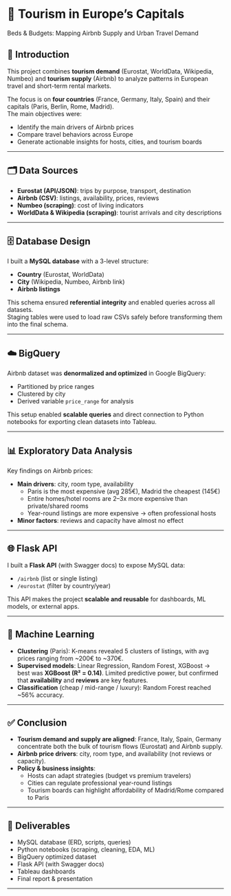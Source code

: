 # 🏨 Tourism in Europe’s Capitals
Beds & Budgets: Mapping Airbnb Supply and Urban Travel Demand


## 📌 Introduction
This project combines **tourism demand** (Eurostat, WorldData, Wikipedia, Numbeo) and **tourism supply** (Airbnb) to analyze patterns in European travel and short-term rental markets.  

The focus is on **four countries** (France, Germany, Italy, Spain) and their capitals (Paris, Berlin, Rome, Madrid).  
The main objectives were:
- Identify the main drivers of Airbnb prices  
- Compare travel behaviors across Europe  
- Generate actionable insights for hosts, cities, and tourism boards  

---

## 🗂️ Data Sources
- **Eurostat (API/JSON)**: trips by purpose, transport, destination  
- **Airbnb (CSV)**: listings, availability, prices, reviews  
- **Numbeo (scraping)**: cost of living indicators  
- **WorldData & Wikipedia (scraping)**: tourist arrivals and city descriptions  

---

## 🗄️ Database Design
I built a **MySQL database** with a 3-level structure:  
- **Country** (Eurostat, WorldData)  
- **City** (Wikipedia, Numbeo, Airbnb link)  
- **Airbnb listings**  

This schema ensured **referential integrity** and enabled queries across all datasets.  
Staging tables were used to load raw CSVs safely before transforming them into the final schema.

---

## ☁️ BigQuery
Airbnb dataset was **denormalized and optimized** in Google BigQuery:  
- Partitioned by price ranges  
- Clustered by city  
- Derived variable `price_range` for analysis  

This setup enabled **scalable queries** and direct connection to Python notebooks for exporting clean datasets into Tableau.

---

## 📊 Exploratory Data Analysis
Key findings on Airbnb prices:
- **Main drivers**: city, room type, availability  
  - Paris is the most expensive (avg 285€), Madrid the cheapest (145€)  
  - Entire homes/hotel rooms are 2–3x more expensive than private/shared rooms  
  - Year-round listings are more expensive → often professional hosts  
- **Minor factors**: reviews and capacity have almost no effect  

---

## 🌐 Flask API
I built a **Flask API** (with Swagger docs) to expose MySQL data:  
- `/airbnb` (list or single listing)  
- `/eurostat` (filter by country/year)  

This API makes the project **scalable and reusable** for dashboards, ML models, or external apps.  

---

## 🤖 Machine Learning
- **Clustering** (Paris): K-means revealed 5 clusters of listings, with avg prices ranging from ~200€ to ~370€.  
- **Supervised models**: Linear Regression, Random Forest, XGBoost → best was **XGBoost (R² = 0.14)**. Limited predictive power, but confirmed that **availability** and **reviews** are key features.  
- **Classification** (cheap / mid-range / luxury): Random Forest reached ~56% accuracy.  

---

## ✅ Conclusion
- **Tourism demand and supply are aligned**: France, Italy, Spain, Germany concentrate both the bulk of tourism flows (Eurostat) and Airbnb supply.  
- **Airbnb price drivers**: city, room type, and availability (not reviews or capacity).  
- **Policy & business insights**:  
  - Hosts can adapt strategies (budget vs premium travelers)  
  - Cities can regulate professional year-round listings  
  - Tourism boards can highlight affordability of Madrid/Rome compared to Paris

---

## 📂 Deliverables
- MySQL database (ERD, scripts, queries)  
- Python notebooks (scraping, cleaning, EDA, ML)  
- BigQuery optimized dataset  
- Flask API (with Swagger docs)  
- Tableau dashboards  
- Final report & presentation  

---